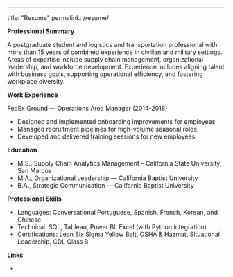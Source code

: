 ---
title: "Resume"
permalink: /resume/

**Professional Summary**

A postgraduate student and logistics and transportation professional with more than 15 years of combined experience in civilian and military settings. Areas of expertise include supply chain management, organizational leadership, and workforce development. Experience includes aligning talent with business goals, supporting operational efficiency, and fostering workplace diversity.

**Work Experience**

FedEx Ground — Operations Area Manager (2014-2018)
- Designed and implemented onboarding improvements for employees.  
- Managed recruitment pipelines for high-volume seasonal roles.  
- Developed and delivered training sessions for new employees.  

**Education**
- M.S., Supply Chain Analytics Management – California State University, San Marcos
- M.A., Organizational Leadership — California Baptist University  
- B.A., Strategic Communication — California Baptist University  

**Professional Skills**
- Languages: Conversational Portuguese, Spanish, French, Korean, and Chinese.  
- Technical: SQL, Tableau, Power BI, Excel (with Python integration).  
- Certifications: Lean Six Sigma Yellow Belt, OSHA & Hazmat, Situational Leadership, CDL Class B.  

**Links**
- [My GitHub Profile]: (https://github.com/DrCH-35) 
